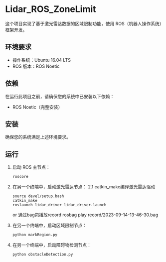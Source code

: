 # Lidar_ROS_ZoneLimit

这个项目实现了基于激光雷达数据的区域限制功能，使用 ROS（机器人操作系统）框架开发。

## 环境要求

- 操作系统：Ubuntu 16.04 LTS
- ROS 版本：ROS Noetic

## 依赖

在运行此项目之前，请确保您的系统中已安装以下依赖：

- ROS Noetic（完整安装）

## 安装
确保您的系统满足上述环境要求。


## 运行
1. 启动 ROS 主节点：
   ```bash
   roscore
   ```
2. 在另一个终端中，启动激光雷达节点：
   2.1 catkin_make编译激光雷达驱动
   ```
   source devel/setup.bash
   catkin_make
   roslaunch lidar_driver lidar_driver.launch   
   ```
   or
   通过bag包播放record
   rosbag play record/2023-09-14-13-46-30.bag

   
3. 在另一个终端中，启动区域限制节点：
   ```bash
   python markRegion.py
   ```
4. 在另一个终端中，启动障碍物检测节点：
   ```bash
   python obstacleDetection.py
   ```
